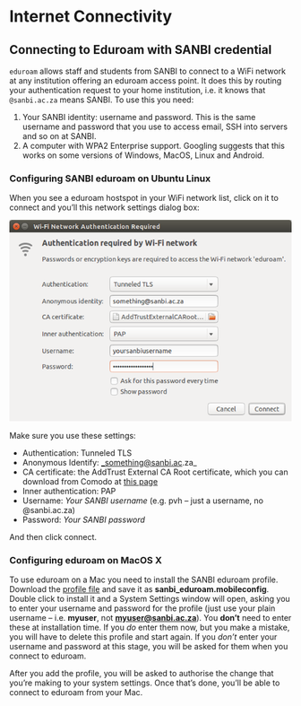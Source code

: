 # Internet Connectivity
## Connecting to Eduroam with SANBI credential

`eduroam` allows staff and students from SANBI to connect to a WiFi network at any institution offering an eduroam access point. It does this by routing your authentication request to your home institution, i.e. it knows that `@sanbi.ac.za` means SANBI. To use this you need:

1. Your SANBI identity: username and password. This is the same username and password that you use to access email, SSH into servers and so on at SANBI.
2. A computer with WPA2 Enterprise support. Googling suggests that this works on some versions of Windows, MacOS, Linux and Android.

### Configuring SANBI eduroam on Ubuntu Linux

When you see a eduroam hostspot in your WiFi network list, click on it to connect and you’ll this network settings dialog box:

![alt text](_media/eduroam_linux.png "Eduroam prompt for Ubuntu Linux")

Make sure you use these settings:

- Authentication: Tunneled TLS
- Anonymous Identify: _something@sanbi.ac.za_
- CA certificate: the AddTrust External CA Root certificate, which you can download from Comodo at [this page](https://support.comodo.com/index.php?/comodo/Knowledgebase/Article/View/917/91/)
- Inner authentication: PAP
- Username: _Your SANBI username_ (e.g. pvh – just a username, no @sanbi.ac.za)
- Password: _Your SANBI password_

And then click connect.

### Configuring eduroam on MacOS X

To use eduroam on a Mac you need to install the SANBI eduroam profile. Download the [profile file](http://docs.wp.sanbi.ac.za/?attachment_id=45) and save it as **sanbi_eduroam.mobileconfig**. Double click to install it and a System Settings window will open, asking you to enter your username and password for the profile (just use your plain username – i.e. **myuser**, not **myuser@sanbi.ac.za**). You **don’t** need to enter these at installation time. If you _do_ enter them now, but you make a mistake, you will have to delete this profile and start again. If you _don’t_ enter your username and password at this stage, you will be asked for them when you connect to eduroam.

After you add the profile, you will be asked to authorise the change that you’re making to your system settings. Once that’s done, you’ll be able to connect to eduroam from your Mac.